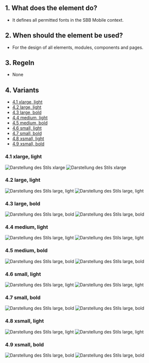 ## 1. What does the element do?
*   It defines all permitted fonts in the SBB Mobile context.

## 2. When should the element be used?
*   For the design of all elements, modules, components and pages.

## 3. Regeln
*   None

## 4. Variants
-   [4.1 xlarge, light](#xlarge-light)
-   [4.2 large, light](#large-light)
-   [4.3 large, bold](#large-bold)
-   [4.4 medium, light](#medium-light)
-   [4.5 medium, bold](#medium-bold)
-   [4.6 small, light](#small-light)
-   [4.7 small, bold](#small-bold)
-   [4.8 xsmall, light](#xsmall-light)
-   [4.9 xsmall, bold](#xsmall-bold)

<label class="switch" style="display:none"><input type="checkbox"><span class="slider round"></span></label>

### <a name="xlarge-light"></a>4.1 xlarge, light
![Darstellung des Stils xlarge](https://raw.githubusercontent.com/sbb-design-systems/design-system-mobile-documentation/doku-update/documentation/typography/images/x-large-light.png 'class: image light')
![Darstellung des Stils xlarge](https://raw.githubusercontent.com/sbb-design-systems/design-system-mobile-documentation/doku-update/documentation/typography/images/x-large-dark.png 'class: image dark hide')

### <a name="large-light"></a>4.2 large, light
![Darstellung des Stils large, light](https://raw.githubusercontent.com/sbb-design-systems/design-system-mobile-documentation/doku-update/documentation/typography/images/large-light-light.png 'class: image light')
![Darstellung des Stils large, light](https://raw.githubusercontent.com/sbb-design-systems/design-system-mobile-documentation/doku-update/documentation/typography/images/large-light-dark.png 'class: image dark hide')

### <a name="large-bold"></a>4.3 large, bold
![Darstellung des Stils large, bold](https://raw.githubusercontent.com/sbb-design-systems/design-system-mobile-documentation/doku-update/documentation/typography/images/large-bold-light.png 'class: image light')
![Darstellung des Stils large, bold](https://raw.githubusercontent.com/sbb-design-systems/design-system-mobile-documentation/doku-update/documentation/typography/images/large-bold-dark.png 'class: image dark hide')

### <a name="medium-light"></a>4.4 medium, light
![Darstellung des Stils large, light](https://raw.githubusercontent.com/sbb-design-systems/design-system-mobile-documentation/doku-update/documentation/typography/images/medium-light-light.png 'class: image light')
![Darstellung des Stils large, light](https://raw.githubusercontent.com/sbb-design-systems/design-system-mobile-documentation/doku-update/documentation/typography/images/medium-light-dark.png 'class: image dark hide')

### <a name="medium-bold"></a>4.5 medium, bold
![Darstellung des Stils large, bold](https://raw.githubusercontent.com/sbb-design-systems/design-system-mobile-documentation/doku-update/documentation/typography/images/medium-bold-light.png 'class: image light')
![Darstellung des Stils large, bold](https://raw.githubusercontent.com/sbb-design-systems/design-system-mobile-documentation/doku-update/documentation/typography/images/medium-bold-dark.png 'class: image dark hide')

### <a name="small-light"></a>4.6 small, light
![Darstellung des Stils large, light](https://raw.githubusercontent.com/sbb-design-systems/design-system-mobile-documentation/doku-update/documentation/typography/images/small-light-light.png 'class: image light')
![Darstellung des Stils large, light](https://raw.githubusercontent.com/sbb-design-systems/design-system-mobile-documentation/doku-update/documentation/typography/images/small-light-dark.png 'class: image dark hide')

### <a name="small-bold"></a>4.7 small, bold
![Darstellung des Stils large, bold](https://raw.githubusercontent.com/sbb-design-systems/design-system-mobile-documentation/doku-update/documentation/typography/images/small-bold-light.png 'class: image light')
![Darstellung des Stils large, bold](https://raw.githubusercontent.com/sbb-design-systems/design-system-mobile-documentation/doku-update/documentation/typography/images/small-bold-dark.png 'class: image dark hide')

### <a name="xsmall-light"></a>4.8 xsmall, light
![Darstellung des Stils large, light](https://raw.githubusercontent.com/sbb-design-systems/design-system-mobile-documentation/doku-update/documentation/typography/images/x-small-light-light.png 'class: image light')
![Darstellung des Stils large, light](https://raw.githubusercontent.com/sbb-design-systems/design-system-mobile-documentation/doku-update/documentation/typography/images/x-small-light-dark.png 'class: image dark hide')

### <a name="xsmall-bold"></a>4.9 xsmall, bold
![Darstellung des Stils large, bold](https://raw.githubusercontent.com/sbb-design-systems/design-system-mobile-documentation/doku-update/documentation/typography/images/x-small-bold-light.png 'class: image light')
![Darstellung des Stils large, bold](https://raw.githubusercontent.com/sbb-design-systems/design-system-mobile-documentation/doku-update/documentation/typography/images/x-small-bold-dark.png 'class: image dark hide')